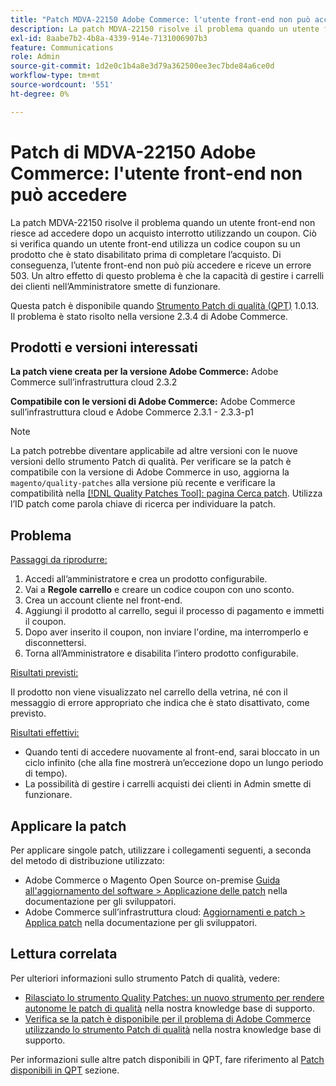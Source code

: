 ```yaml
---
title: "Patch MDVA-22150 Adobe Commerce: l'utente front-end non può accedere"
description: La patch MDVA-22150 risolve il problema quando un utente front-end non riesce ad accedere dopo un acquisto interrotto utilizzando un coupon. Ciò si verifica quando un utente front-end utilizza un codice coupon su un prodotto che è stato disabilitato prima di completare l’acquisto. Di conseguenza, l’utente front-end non può più accedere e riceve un errore 503. Un altro effetto di questo problema è che la capacità di gestire i carrelli dei clienti nell’Amministratore smette di funzionare.
exl-id: 8aabe7b2-4b8a-4339-914e-7131006907b3
feature: Communications
role: Admin
source-git-commit: 1d2e0c1b4a8e3d79a362500ee3ec7bde84a6ce0d
workflow-type: tm+mt
source-wordcount: '551'
ht-degree: 0%

---
```


# Patch di MDVA-22150 Adobe Commerce: l&#39;utente front-end non può accedere

La patch MDVA-22150 risolve il problema quando un utente front-end non riesce ad accedere dopo un acquisto interrotto utilizzando un coupon. Ciò si verifica quando un utente front-end utilizza un codice coupon su un prodotto che è stato disabilitato prima di completare l’acquisto. Di conseguenza, l’utente front-end non può più accedere e riceve un errore 503. Un altro effetto di questo problema è che la capacità di gestire i carrelli dei clienti nell’Amministratore smette di funzionare.

Questa patch è disponibile quando [Strumento Patch di qualità (QPT)](https://devdocs.magento.com/guides/v2.4/comp-mgr/patching.html#mqp) 1.0.13. Il problema è stato risolto nella versione 2.3.4 di Adobe Commerce.

## Prodotti e versioni interessati

**La patch viene creata per la versione Adobe Commerce:** Adobe Commerce sull’infrastruttura cloud 2.3.2

**Compatibile con le versioni di Adobe Commerce:** Adobe Commerce sull’infrastruttura cloud e Adobe Commerce 2.3.1 - 2.3.3-p1

>[!NOTE]
>
>La patch potrebbe diventare applicabile ad altre versioni con le nuove versioni dello strumento Patch di qualità. Per verificare se la patch è compatibile con la versione di Adobe Commerce in uso, aggiorna la `magento/quality-patches` alla versione più recente e verificare la compatibilità nella [[!DNL Quality Patches Tool]: pagina Cerca patch](https://devdocs.magento.com/quality-patches/tool.html#patch-grid). Utilizza l’ID patch come parola chiave di ricerca per individuare la patch.

## Problema

<u>Passaggi da riprodurre:</u>

1. Accedi all’amministratore e crea un prodotto configurabile.
1. Vai a **Regole carrello** e creare un codice coupon con uno sconto.
1. Crea un account cliente nel front-end.
1. Aggiungi il prodotto al carrello, segui il processo di pagamento e immetti il coupon.
1. Dopo aver inserito il coupon, non inviare l&#39;ordine, ma interromperlo e disconnettersi.
1. Torna all’Amministratore e disabilita l’intero prodotto configurabile.

<u>Risultati previsti:</u>

Il prodotto non viene visualizzato nel carrello della vetrina, né con il messaggio di errore appropriato che indica che è stato disattivato, come previsto.

<u>Risultati effettivi:</u>

* Quando tenti di accedere nuovamente al front-end, sarai bloccato in un ciclo infinito (che alla fine mostrerà un’eccezione dopo un lungo periodo di tempo).
* La possibilità di gestire i carrelli acquisti dei clienti in Admin smette di funzionare.

## Applicare la patch

Per applicare singole patch, utilizzare i collegamenti seguenti, a seconda del metodo di distribuzione utilizzato:

* Adobe Commerce o Magento Open Source on-premise [Guida all&#39;aggiornamento del software > Applicazione delle patch](https://devdocs.magento.com/guides/v2.4/comp-mgr/patching/mqp.html) nella documentazione per gli sviluppatori.
* Adobe Commerce sull’infrastruttura cloud: [Aggiornamenti e patch > Applica patch](https://devdocs.magento.com/cloud/project/project-patch.html) nella documentazione per gli sviluppatori.

## Lettura correlata

Per ulteriori informazioni sullo strumento Patch di qualità, vedere:

* [Rilasciato lo strumento Quality Patches: un nuovo strumento per rendere autonome le patch di qualità](/help/announcements/adobe-commerce-announcements/magento-quality-patches-released-new-tool-to-self-serve-quality-patches.md) nella nostra knowledge base di supporto.
* [Verifica se la patch è disponibile per il problema di Adobe Commerce utilizzando lo strumento Patch di qualità](/help/support-tools/patches-available-in-qpt-tool/check-patch-for-magento-issue-with-magento-quality-patches.md) nella nostra knowledge base di supporto.

Per informazioni sulle altre patch disponibili in QPT, fare riferimento al [Patch disponibili in QPT](https://support.magento.com/hc/en-us/sections/360010506631-Patches-available-in-MQP-tool-) sezione.
